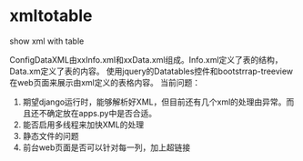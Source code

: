 # xmltotable
show xml with table

ConfigDataXML由xxInfo.xml和xxData.xml组成。Info.xml定义了表的结构，Data.xm定义了表的内容。
使用jquery的Datatables控件和bootstrrap-treeview在web页面来展示由xml定义的表格内容。
当前问题：
1. 期望django运行时，能够解析好XML，但目前还有几个xml的处理由异常。而且还不确定放在apps.py中是否合适。
2. 能否启用多线程来加快XML的处理
3. 静态文件的问题
4. 前台web页面是否可以针对每一列，加上超链接